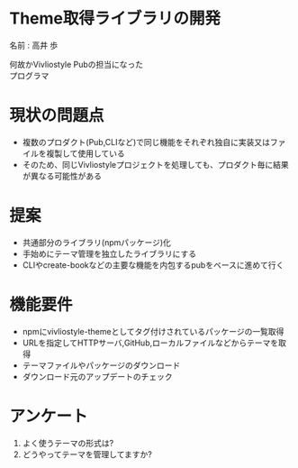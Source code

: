 # Theme取得ライブラリの開発

名前 : 高井 歩

何故かVivliostyle Pubの担当になった  
プログラマ

# 現状の問題点

* 複数のプロダクト(Pub,CLIなど)で同じ機能をそれぞれ独自に実装又はファイルを複製して使用している
* そのため、同じVivliostyleプロジェクトを処理しても、プロダクト毎に結果が異なる可能性がある

# 提案

* 共通部分のライブラリ(npmパッケージ)化
* 手始めにテーマ管理を独立したライブラリにする
* CLIやcreate-bookなどの主要な機能を内包するpubをベースに進めて行く

# 機能要件

* npmにvivliostyle-themeとしてタグ付けされているパッケージの一覧取得
* URLを指定してHTTPサーバ,GitHub,ローカルファイルなどからテーマを取得
* テーマファイルやパッケージのダウンロード
* ダウンロード元のアップデートのチェック

# アンケート

1. よく使うテーマの形式は?
1. どうやってテーマを管理してますか?

